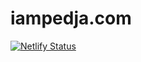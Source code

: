 # iampedja.com

[![Netlify Status](https://api.netlify.com/api/v1/badges/579cc3cf-5ab8-4e1b-ad91-751bdbaa1d20/deploy-status)](https://app.netlify.com/sites/iampedja/deploys)
